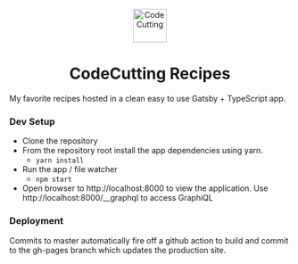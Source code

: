 <p align="center">
  <a href="https://recipes.codecutting.com">
    <img alt="CodeCutting" src="https://www.codecutting.com/static/media/logo.d3776f2c.png" width="60" />
  </a>
</p>
<h1 align="center">
  CodeCutting Recipes
</h1>

My favorite recipes hosted in a clean easy to use Gatsby + TypeScript app.

### Dev Setup

- Clone the repository
- From the repository root install the app dependencies using yarn.
  - `yarn install`
- Run the app / file watcher
  - `npm start`
- Open browser to http://localhost:8000 to view the application. Use http://localhost:8000/__graphql to access GraphiQL

### Deployment

Commits to master automatically fire off a github action to build and commit to the gh-pages branch which updates the production site.
